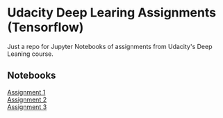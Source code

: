 Udacity Deep Learing Assignments (Tensorflow)
=============================================

Just a repo for Jupyter Notebooks of assignments from Udacity's Deep Leaning
course.  

## Notebooks
[Assignment 1](1_notmnist.ipynb)  
[Assignment 2](2_fullyconnected.ipynb)  
[Assignment 3](3_regularization.ipynb)  
